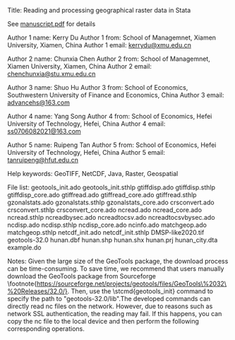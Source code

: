 Title:  Reading and processing geographical raster data in Stata

See [manuscript.pdf](https://github.com/kerrydu/readraster/blob/main/readraster-manuscript.pdf) for details

Author 1 name: Kerry Du
Author 1 from:  School of Managemnet, Xiamen University, Xiamen, China
Author 1 email: kerrydu@xmu.edu.cn

Author 2 name: Chunxia Chen
Author 2 from:  School of Managemnet, Xiamen University, Xiamen, China
Author 2 email: chenchunxia@stu.xmu.edu.cn

Author 3 name: Shuo Hu
Author 3 from: School of Economics, Southwestern University of Finance and Economics, China
Author 3 email: advancehs@163.com

Author 4 name: Yang Song
Author 4 from:  School of Economics, Hefei University of Technology, Hefei, China
Author 4 email: ss0706082021@163.com

Author 5 name: Ruipeng Tan
Author 5 from:  School of Economics, Hefei University of Technology, Hefei, China
Author 5 email: tanruipeng@hfut.edu.cn

Help keywords:  GeoTIFF, NetCDF, Java, Raster, Geospatial

File list: geotools_init.ado geotools_init.sthlp  gtiffdisp.ado gtiffdisp.sthlp gtiffdisp_core.ado gtiffread.ado gtiffread_core.ado gtiffread.sthlp gzonalstats.ado gzonalstats.sthlp gzonalstats_core.ado crsconvert.ado crsconvert.sthlp crsconvert_core.ado ncread.ado ncread_core.ado ncread.sthlp ncreadbysec.ado ncreadtocsv.ado ncreadtocsvbysec.ado ncdisp.ado ncdisp.sthlp ncdisp_core.ado ncinfo.ado matchgeop.ado matchgeop.sthlp netcdf_init.ado netcdf_init.sthlp DMSP-like2020.tif geotools-32.0 hunan.dbf hunan.shp hunan.shx hunan.prj hunan_city.dta example.do

Notes: Given the large size of the GeoTools package, the download process can be time-consuming. To save time, we recommend that users manually download the GeoTools package from Sourceforge \footnote{https://sourceforge.net/projects/geotools/files/GeoTools\%2032\%20Releases/32.0/}. Then, use the \stcmd{geotools\_init} command to specify the path to "geotools-32.0/lib".The developed commands can directly read nc files on the network. However, due to reasons such as network SSL authentication, the reading may fail. If this happens, you can copy the nc file to the local device and then perform the following corresponding operations.
